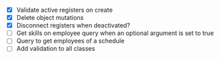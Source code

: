 - [x] Validate active registers on create
- [x] Delete object mutations
- [x] Disconnect registers when deactivated?
- [ ] Get skills on employee query when an optional argument is set to true
- [ ] Query to get employees of a schedule
- [ ] Add validation to all classes